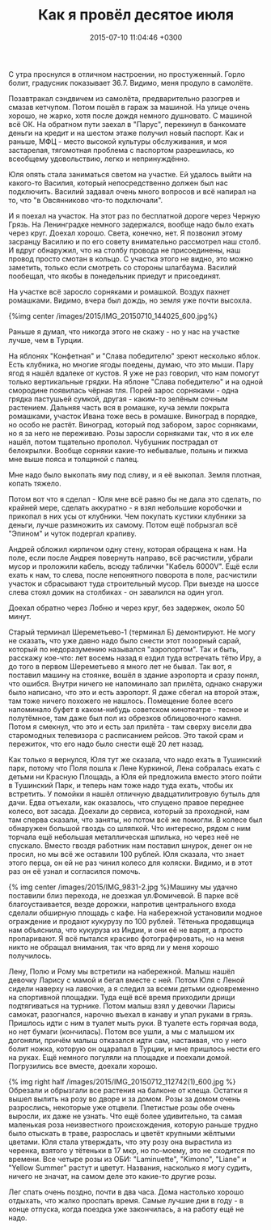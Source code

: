 ﻿---
layout: post
title: "Как я провёл десятое июля"
date: 2015-07-10 11:04:46 +0300
comments: true
categories:
published: true
---
С утра проснулся в отличном настроении, но простуженный. Горло болит, градусник показывает 36.7. Видимо, меня продуло в самолёте.

Позавтракал сэндвичем из самолёта, предварительно разогрев и смазав кетчупом. Потом пошёл в гараж за машиной. На улице очень хорошо, не жарко, хотя после дождя немного душновато. С машиной всё ОК. На обратном пути заехал в "Парус", перекинул в банкомате деньги на кредит и на шестом этаже получил новый паспорт. Как и раньше, МФЦ - место высокой культуры обслуживания, и моя застарелая, тягомотная проблема с паспортом разрешилась, ко всеобщему удовольствию, легко и непринуждённо.

Юля опять стала заниматься светом на участке. Ей удалось выйти на какого-то Василия, который непосредственно должен был нас подключить. Василий задавал очень много вопросов и всё напирал на то, что "в Овсянниково что-то подключали".

И я поехал на участок. На этот раз по бесплатной дороге через Черную Грязь. На Ленинградке немного задержался, вообще надо было ехать через круг. Доехал хорошо. Света, конечно, нет. Я позвонил этому засранцу Василию и по его совету внимательно рассмотрел наш столб. И вдруг обнаружил, что на столбу провода не присоединены, наш провод просто смотан в кольцо. С участка этого не видно, это можно заметить, только если смотреть со стороны шлагбаума. Василий пообещал, что якобы в понедельник приедут и присоединят.

На участке всё заросло сорняками и ромашкой. Воздух пахнет ромашками. Видимо, вчера был дождь, но земля уже почти высохла. 

{%img center /images/2015/IMG_20150710_144025_600.jpg%}

Раньше я думал, что никогда этого не скажу - но у нас на участке лучше, чем в Турции.

На яблонях "Конфетная" и "Слава победителю" зреют несколько яблок. Есть клубника, но многие ягоды поедены, думаю, что это мыши. Пару ягод я нашёл вдалеке от кустов. Я уже не раз говорил, что нам помогут только вертикальные грядки. На яблоне "Слава победителю" и на одной смородине появилась чёрная тля. Порей зарос сорняками - одна грядка пастушьей сумкой, другая - каким-то зелёным сочным растением. Дальняя часть вся в ромашке, куча земли покрыта ромашками, участок Ивана тоже весь в ромашке. Виноград в порядке, но особо не растёт. Виноград, который под забором, зарос сорняками, но я за него не переживаю. Розы заросли сорняками так, что я их еле нашёл, потом тщательно прополол. Чубушник пострадал от белокрылки. Вообще сорняки какие-то небывалые, полынь и пижма мне выше пояса и толщиной с палец.

Мне надо было выкопать яму под сливу, и я её выкопал. Земля плотная, копать тяжело.

Потом вот что я сделал - Юля мне всё равно бы не дала это сделать, по крайней мере, сделать аккуратно - я взял небольшие коробочки и прикопал в них усы от клубники. Чем покупать кустики клубники за деньги, лучше размножить их самому. Потом ещё побрызгал всё "Эпином" и чуток подергал крапиву. 

Андрей обложил кирпичом одну стену, которая обращена к нам. На поле, если после Андрея повернуть направо, всё расчистили, убрали мусор и проложили кабель, всюду таблички "Кабель 6000V". Ещё если ехать к нам, то слева, после непонятного поворота в поле, расчистили участок и сбрасывают туда строительный мусор. При выезде на шоссе слева стоял домик на столбиках - он завалился на один угол.

Доехал обратно через Лобню и через круг, без задержек, около 50 минут. 

Старый терминал Шереметьево-1 (терминал Б) демонтируют. Не могу не сказать, что уже давно надо было снести этот позорный сарай, который по недоразумению назывался "аэропортом". Так и быть, расскажу кое-что: лет восемь назад я ездил туда встречать тётю Иру, а до того в первом Шереметьево я много лет не бывал. Так вот, я поставил машину на стоянке, вошёл в здание аэропорта и сразу понял, что ошибся. Внутри ничего не напоминало зал прилёта, однако снаружи было написано, что это и есть аэропорт. Я даже сбегал на второй этаж, там тоже ничего похожего не нашлось. Помещение более всего напоминало буфет в каком-нибудь советском кинотеатре - тесное и полутёмное, там даже был пол из обрезков облицовочного камня. Потом я смекнул, что это и есть зал прилёта - там сверху висели два старомодных телевизора с расписанием рейсов. Это такой срам и пережиток, что его надо было снести ещё 20 лет назад.

Как только я вернулся, Юля тут же сказала, что надо ехать в Тушинский парк, потому что Поля пошла к Лене Куркиной, Лена собралась ехать с детьми ни Красную Площадь, а Юля ей предложила вместо этого пойти в Тушинский Парк, и теперь нам тоже надо туда ехать, чтобы их встретить. У помойки я нашёл отличную двадцатилитровую бутыль для дачи. Едва отъехали, как оказалось, что спущено правое переднее колесо, вот засада. Доехали до сервиса, который за проходной, нам там сперва сказали, что заняты, но потом всё же помогли. В колесе был обнаружен большой гвоздь со шляпкой. Что интересно, рядом с ним торчала ещё небольшая металлическая шпилька, но через неё не спускало. Вместо гвоздя работник нам поставил шнурок, денег он не просил, но мы всё же оставили 100 рублей. Юля сказала, что знает этого перца, он ей не раз чинил колесо для коляски. Видимо, и в этот раз он её узнал и согласился помочь.

{% img center /images/2015/IMG_9831-2.jpg %}Машину мы удачно поставили близ перехода, не доезжая ул.Фомичевой. В парке всё благоустаивается, везде дорожки, напротив центрального входа сделали обширную площадь с кафе. На набережной установили модное ограждение и продают кукурузу по 100 рублей. Тётенька продавщица нам объяснила, что кукуруза из Индии, и они её не варят, а просто пропаривают. Я всё пытался красиво фотографировать, но на меня никто не обращал внимания, так что вряд ли у меня хорошо получилось.

Лену, Полю и Рому мы встретили на набережной. Малыш нашёл девочку Ларису с мамой и бегал вместе с ней. Потом Юля с Леной сидели наверху на лавочке, а я следил за всеми детьми одновременно на спортивной площадки. Туда ещё всё время приходили дрищи подтягиваться на турнике. Потом малыш взял у девочки Ларисы самокат, разогнался, нарочно въехал в канаву и упал руками в грязь. Пришлось идти с ним в туалет мыть руки. В туалете есть горячая вода, но нет бумаги (кончилась). Потом все ушли, а мы с малышом их догоняли, причём малыш отказался идти сам, настаивая, что у него болит ножка, которую он оцарапал в Турции, и мне пришлось нести его на руках. Ещё немного погуляли на площадке и поехали домой. Погрузились все вместе, доехали хорошо.

{% img right half /images/2015/IMG_20150712_112742(1)_600.jpg %}Обрезали и обрызгали все растения на балконе от клеща. Остатки я вышел вылить на розу во дворе и за домом. Розы за домом очень разрослись, некоторые уже отцвели. Плетистые розы обе очень выросли, их даже не узнать. Что ещё более удивительно, та самая маленькая роза неизвестного происхождения, которую раньше трудно было отыскать в траве, разрослась и цветёт крупными жёлтыми цветами. Юля стала утверждать, что эту розу она вырастила из черенка, взятого у тётеньки в 17 мкр, но по-моему, это не сходится по времени. Все четыре розы из ОБИ: "Laminuette", "Kimono", "Liane" и "Yellow Summer" растут и цветут. Названия, насколько я могу судить, ничего не значат, на самом деле это какие-то другие розы.

Лег спать очень поздно, почти в два часа. Дома настолько хорошо отдыхать, что жалко проспать время. Самые лучшие дни в году - в конце отпуска, когда поездка уже закончилась, а на работу ещё не надо.